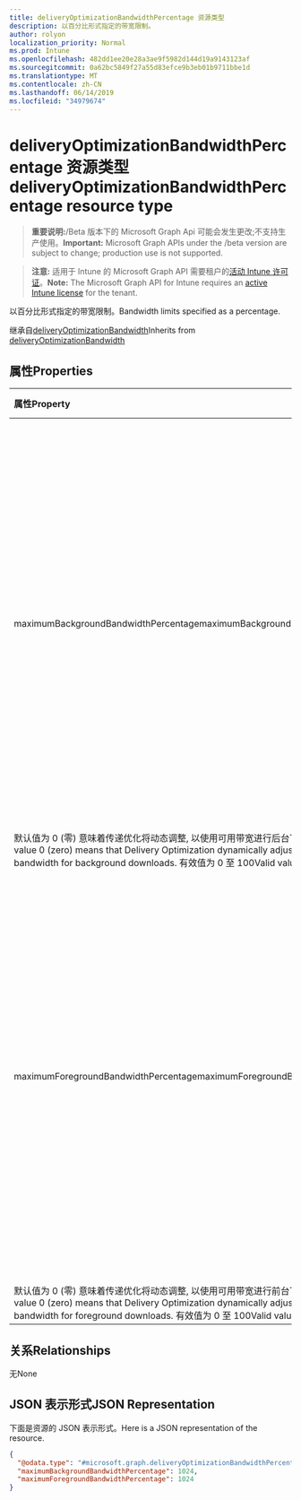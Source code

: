 ```yaml
---
title: deliveryOptimizationBandwidthPercentage 资源类型
description: 以百分比形式指定的带宽限制。
author: rolyon
localization_priority: Normal
ms.prod: Intune
ms.openlocfilehash: 482dd1ee20e28a3ae9f5982d144d19a9143123af
ms.sourcegitcommit: 0a62bc5849f27a55d83efce9b3eb01b9711bbe1d
ms.translationtype: MT
ms.contentlocale: zh-CN
ms.lasthandoff: 06/14/2019
ms.locfileid: "34979674"
---
```

# <a name="deliveryoptimizationbandwidthpercentage-resource-type"></a><span data-ttu-id="f49e3-103">deliveryOptimizationBandwidthPercentage 资源类型</span><span class="sxs-lookup"><span data-stu-id="f49e3-103">deliveryOptimizationBandwidthPercentage resource type</span></span>

> <span data-ttu-id="f49e3-104">**重要说明:**/Beta 版本下的 Microsoft Graph Api 可能会发生更改;不支持生产使用。</span><span class="sxs-lookup"><span data-stu-id="f49e3-104">**Important:** Microsoft Graph APIs under the /beta version are subject to change; production use is not supported.</span></span>

> <span data-ttu-id="f49e3-105">**注意:** 适用于 Intune 的 Microsoft Graph API 需要租户的[活动 Intune 许可证](https://go.microsoft.com/fwlink/?linkid=839381)。</span><span class="sxs-lookup"><span data-stu-id="f49e3-105">**Note:** The Microsoft Graph API for Intune requires an [active Intune license](https://go.microsoft.com/fwlink/?linkid=839381) for the tenant.</span></span>

<span data-ttu-id="f49e3-106">以百分比形式指定的带宽限制。</span><span class="sxs-lookup"><span data-stu-id="f49e3-106">Bandwidth limits specified as a percentage.</span></span>


<span data-ttu-id="f49e3-107">继承自[deliveryOptimizationBandwidth](../resources/intune-deviceconfig-deliveryoptimizationbandwidth.md)</span><span class="sxs-lookup"><span data-stu-id="f49e3-107">Inherits from [deliveryOptimizationBandwidth](../resources/intune-deviceconfig-deliveryoptimizationbandwidth.md)</span></span>

## <a name="properties"></a><span data-ttu-id="f49e3-108">属性</span><span class="sxs-lookup"><span data-stu-id="f49e3-108">Properties</span></span>
|<span data-ttu-id="f49e3-109">属性</span><span class="sxs-lookup"><span data-stu-id="f49e3-109">Property</span></span>|<span data-ttu-id="f49e3-110">类型</span><span class="sxs-lookup"><span data-stu-id="f49e3-110">Type</span></span>|<span data-ttu-id="f49e3-111">说明</span><span class="sxs-lookup"><span data-stu-id="f49e3-111">Description</span></span>|
|:---|:---|:---|
|<span data-ttu-id="f49e3-112">maximumBackgroundBandwidthPercentage</span><span class="sxs-lookup"><span data-stu-id="f49e3-112">maximumBackgroundBandwidthPercentage</span></span>|<span data-ttu-id="f49e3-113">Int32</span><span class="sxs-lookup"><span data-stu-id="f49e3-113">Int32</span></span>|<span data-ttu-id="f49e3-114">指定传递优化在所有并发下载活动中使用的最大后台下载带宽, 以可用下载带宽的百分比 (0-100) 为依据。</span><span class="sxs-lookup"><span data-stu-id="f49e3-114">Specifies the maximum background download bandwidth that Delivery Optimization uses across all concurrent download activities as a percentage of available download bandwidth (0-100).</span></span> <span data-ttu-id="f49e3-115">有效值为 0 至 100</span><span class="sxs-lookup"><span data-stu-id="f49e3-115">Valid values 0 to 100</span></span>
<span data-ttu-id="f49e3-116">默认值为 0 (零) 意味着传递优化将动态调整, 以使用可用带宽进行后台下载。</span><span class="sxs-lookup"><span data-stu-id="f49e3-116">The default value 0 (zero) means that Delivery Optimization dynamically adjusts to use the available bandwidth for background downloads.</span></span> <span data-ttu-id="f49e3-117">有效值为 0 至 100</span><span class="sxs-lookup"><span data-stu-id="f49e3-117">Valid values 0 to 100</span></span>|
|<span data-ttu-id="f49e3-118">maximumForegroundBandwidthPercentage</span><span class="sxs-lookup"><span data-stu-id="f49e3-118">maximumForegroundBandwidthPercentage</span></span>|<span data-ttu-id="f49e3-119">Int32</span><span class="sxs-lookup"><span data-stu-id="f49e3-119">Int32</span></span>|<span data-ttu-id="f49e3-120">指定传递优化在所有并发下载活动中使用的最大前台下载带宽, 以可用下载带宽的百分比 (0-100) 为依据。</span><span class="sxs-lookup"><span data-stu-id="f49e3-120">Specifies the maximum foreground download bandwidth that Delivery Optimization uses across all concurrent download activities as a percentage of available download bandwidth (0-100).</span></span> <span data-ttu-id="f49e3-121">有效值为 0 至 100</span><span class="sxs-lookup"><span data-stu-id="f49e3-121">Valid values 0 to 100</span></span>
<span data-ttu-id="f49e3-122">默认值为 0 (零) 意味着传递优化将动态调整, 以使用可用带宽进行前台下载。</span><span class="sxs-lookup"><span data-stu-id="f49e3-122">The default value 0 (zero) means that Delivery Optimization dynamically adjusts to use the available bandwidth for foreground downloads.</span></span> <span data-ttu-id="f49e3-123">有效值为 0 至 100</span><span class="sxs-lookup"><span data-stu-id="f49e3-123">Valid values 0 to 100</span></span>|

## <a name="relationships"></a><span data-ttu-id="f49e3-124">关系</span><span class="sxs-lookup"><span data-stu-id="f49e3-124">Relationships</span></span>
<span data-ttu-id="f49e3-125">无</span><span class="sxs-lookup"><span data-stu-id="f49e3-125">None</span></span>

## <a name="json-representation"></a><span data-ttu-id="f49e3-126">JSON 表示形式</span><span class="sxs-lookup"><span data-stu-id="f49e3-126">JSON Representation</span></span>
<span data-ttu-id="f49e3-127">下面是资源的 JSON 表示形式。</span><span class="sxs-lookup"><span data-stu-id="f49e3-127">Here is a JSON representation of the resource.</span></span>
<!-- {
  "blockType": "resource",
  "@odata.type": "microsoft.graph.deliveryOptimizationBandwidthPercentage"
}
-->
``` json
{
  "@odata.type": "#microsoft.graph.deliveryOptimizationBandwidthPercentage",
  "maximumBackgroundBandwidthPercentage": 1024,
  "maximumForegroundBandwidthPercentage": 1024
}
```





